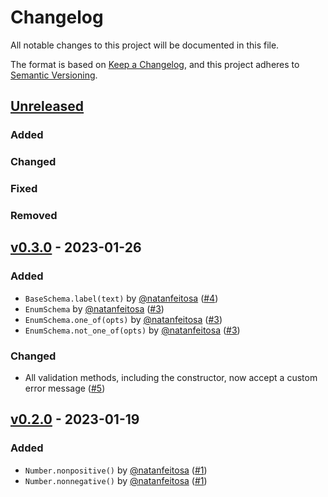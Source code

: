 # Changelog

All notable changes to this project will be documented in this file.

The format is based on [Keep a Changelog](https://keepachangelog.com/en/1.0.0/),
and this project adheres to [Semantic Versioning](https://semver.org/spec/v2.0.0.html).

## [Unreleased](https://github.com/natanfeitosa/pyfunctools/compare/v0.3.0...HEAD)

### Added

### Changed

### Fixed

### Removed

## [v0.3.0](https://github.com/natanfeitosa/kohi/compare/v0.2.0...v0.3.0) - 2023-01-26

### Added

- `BaseSchema.label(text)` by [@natanfeitosa](https://github.com/natanfeitosa/) ([#4](https://github.com/natanfeitosa/kohi/issues/4))
- `EnumSchema` by [@natanfeitosa](https://github.com/natanfeitosa/) ([#3](https://github.com/natanfeitosa/kohi/issues/3))
- `EnumSchema.one_of(opts)` by [@natanfeitosa](https://github.com/natanfeitosa/) ([#3](https://github.com/natanfeitosa/kohi/issues/3))
- `EnumSchema.not_one_of(opts)` by [@natanfeitosa](https://github.com/natanfeitosa/) ([#3](https://github.com/natanfeitosa/kohi/issues/3))

### Changed

- All validation methods, including the constructor, now accept a custom error message ([#5](https://github.com/natanfeitosa/kohi/issues/5))

## [v0.2.0](https://github.com/natanfeitosa/kohi/compare/v0.1.0...v0.2.0) - 2023-01-19

### Added

- `Number.nonpositive()` by [@natanfeitosa](https://github.com/natanfeitosa/) ([#1](https://github.com/natanfeitosa/kohi/issues/1))
- `Number.nonnegative()` by [@natanfeitosa](https://github.com/natanfeitosa/) ([#1](https://github.com/natanfeitosa/kohi/issues/1))
